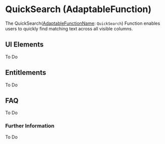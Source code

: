 # QuickSearch (AdaptableFunction)

The QuickSearch([AdaptableFunctionName](https://api.adaptabletools.com/modules/_src_predefinedconfig_common_types_.html#adaptablefunctionname): `QuickSearch`) Function  enables users to quickly find matching text across all visible columns.


## UI Elements
To Do

## Entitlements
To Do

## FAQ

To Do

### Further Information

To Do

